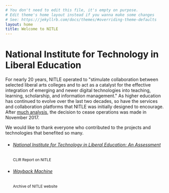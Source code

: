 ```yaml
---
# You don't need to edit this file, it's empty on purpose.
# Edit theme's home layout instead if you wanna make some changes
# See: https://jekyllrb.com/docs/themes/#overriding-theme-defaults
layout: home
title: Welcome to NITLE
---
```

<div class="jumbotron">
  <h1 class="display-4">National Institute for Technology in Liberal Education</h1>

  <p class="lead">
    For nearly 20 years, NITLE operated to "stimulate collaboration between selected liberal arts colleges and to act as a catalyst for the effective integration of emerging and newer digital technologies into teaching, learning, scholarship, and information management." As higher education has continued to evolve over the last two decades, so have the services and collaboration platforms that NITLE was initially designed to encourage. After <a href="https://www.clir.org/pubs/reports/pub172/">much analysis</a>, the decision to cease operations was made in November 2017.</p>

  <p class="lead"> We would like to thank everyone who contributed to the projects and technologies that benefited so many.
  </p>

  <ul class="list-group mb-3">
    <li class="list-group-item d-flex justify-content-between lh-condensed">
      <div>
        <h6 class="my-0"><a href="https://www.clir.org/pubs/reports/pub172/">National Institute for Technology in Liberal Education: An Assessment</a></h6>
        <small class="text-muted">CLIR Report on NITLE</small>
      </div>
    </li>
    <li class="list-group-item d-flex justify-content-between lh-condensed">
      <div>
        <h6 class="my-0"><a href="https://web.archive.org/web/*/http://nitle.org">Wayback Machine</a></h6>
        <small class="text-muted">Archive of NITLE website</small>
      </div>
    </li>
  </ul>

</div>
